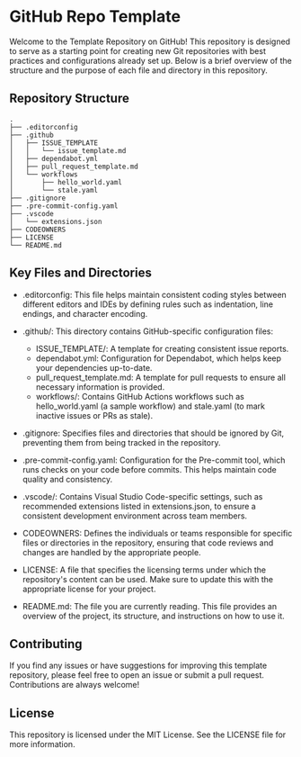 # GitHub Repo Template

Welcome to the Template Repository on GitHub! This repository is designed to serve as a starting point for creating new Git repositories with best practices and configurations already set up. Below is a brief overview of the structure and the purpose of each file and directory in this repository.

## Repository Structure

```text
.
├── .editorconfig
├── .github
│   ├── ISSUE_TEMPLATE
│   │   └── issue_template.md
│   ├── dependabot.yml
│   ├── pull_request_template.md
│   └── workflows
│       ├── hello_world.yaml
│       └── stale.yaml
├── .gitignore
├── .pre-commit-config.yaml
├── .vscode
│   └── extensions.json
├── CODEOWNERS
├── LICENSE
└── README.md
```

## Key Files and Directories

- .editorconfig: This file helps maintain consistent coding styles between different editors and IDEs by defining rules such as indentation, line endings, and character encoding.

- .github/: This directory contains GitHub-specific configuration files:

  - ISSUE_TEMPLATE/: A template for creating consistent issue reports.
  - dependabot.yml: Configuration for Dependabot, which helps keep your dependencies up-to-date.
  - pull_request_template.md: A template for pull requests to ensure all necessary information is provided.
  - workflows/: Contains GitHub Actions workflows such as hello_world.yaml (a sample workflow) and stale.yaml (to mark inactive issues or PRs as stale).

- .gitignore: Specifies files and directories that should be ignored by Git, preventing them from being tracked in the repository.

- .pre-commit-config.yaml: Configuration for the Pre-commit tool, which runs checks on your code before commits. This helps maintain code quality and consistency.

- .vscode/: Contains Visual Studio Code-specific settings, such as recommended extensions listed in extensions.json, to ensure a consistent development environment across team members.

- CODEOWNERS: Defines the individuals or teams responsible for specific files or directories in the repository, ensuring that code reviews and changes are handled by the appropriate people.

- LICENSE: A file that specifies the licensing terms under which the repository's content can be used. Make sure to update this with the appropriate license for your project.

- README.md: The file you are currently reading. This file provides an overview of the project, its structure, and instructions on how to use it.

## Contributing

If you find any issues or have suggestions for improving this template repository, please feel free to open an issue or submit a pull request. Contributions are always welcome!

## License

This repository is licensed under the MIT License. See the LICENSE file for more information.

